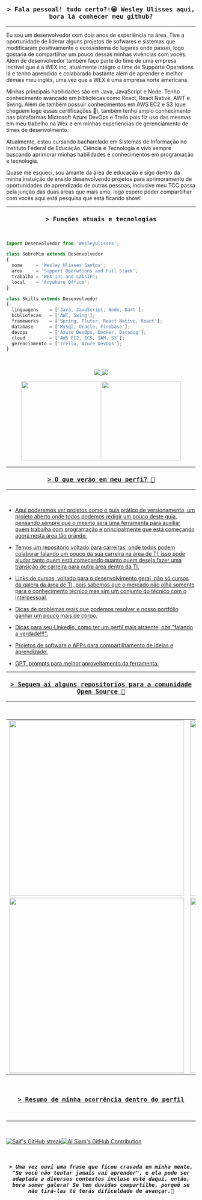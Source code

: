<!--Titulo -->
<h3 align="center">
        <samp>&gt; Fala pessoal! tudo certo?✌️😁 Wesley Ulisses aqui, bora lá conhecer meu github?
        </samp>
</h3>


____________________________________________________________________________________________________________________________________________________
Eu sou um desenvolvedor com dois anos de experiência na área. Tive a oportunidade de liderar alguns projetos de sofwares e sistemas que modificaram positivamente o ecossistema do lugares onde passei, logo gostaria de compartilhar um pouco dessas minhas vivências com vocês. Além de desenvolvedor também faço parte do time de uma empresa incrivel que é a WEX inc, atualmente intégro o time de Supporte Operations lá e tenho aprendido e colaborado bastante além de aprender e melhor demais meu inglês, uma vez que a WEX é uma empresa norte americana.

Minhas principais habilidades são em Java, JavaScript e Node. Tenho conhecimento avançado em bibliotecas como React, React Native, AWT e Swing. Além de também possuir conhecimentos em AWS EC2 e S3 (que cheguem logo essas certificações 🙂), também tenho amplo conhecimento nas plataformas Microsoft Azure DevOps e Trello pois fiz uso das mesmas em meu trabelho na Wex e em minhas experiencias de gerenciamento de times de desenvolmento.

Atualmente, estou cursando bacharelado em Sistemas de Informação no Instituto Federal de Educação, Ciência e Tecnologia e vivo sempre buscando aprimorar minhas habilidades e conhecimentos em programação e tecnologia.

Quase me esqueci, sou amante da área de educação e sigo dentro da minha instuição de ensido desenvolvendo projetos para aprimoramento de oportunidades de aprendizado de outras pessoas, inclusive meu TCC passa pela junção das duas áreas que mais amo, logo espero poder compartilhar com vocês aqui está pesquisa que está ficando show!
____________________________________________________________________________________________________________________________________________________

<!--Titulo -->
<h3 align="center">
        <samp>&gt; Funções atuais e tecnologias
        </samp>
</h3>
<br/>

```js
import Desenvolvedor from 'WesleyUlisses';

class SobreMim extends Desenvolvedor
{
  nome     = 'Wesley Ulisses Santos';
  area     = 'Support Operations and Full Stack';
  trabalho = 'WEX inc and LabsIF';
  local    = 'Anywhere Office';
}

class Skills extends Desenvolvedor
{
  linguagens    = ['Java, JavaScript, Node, Dart'];
  bibliotecas   = ['AWT, Swing'];
  frameworks    = ['Spring, Fluter, React Native, React'];
  database      = ['MySql, Oracle, Firebase'];
  devops        = ['Azure DevOps, Docker, Datadog'];
  cloud         = ['AWS EC2, ECS, IAM, S3'];
  gerenciamento = ['Trello, Azure DevOps'];
}
```
<br/>

<p align="center">
  
  <a href="mailto:wesleyulisses0@gmail.com" alt="Gmail">
    <img src="https://img.shields.io/badge/-Gmail-FF0000?style=flat-square&labelColor=FF0000&logo=gmail&logoColor=white" />
  </a>


  <a href="https://www.linkedin.com/in/wesleyulisses" alt="Linkedin">
    <img src="https://img.shields.io/badge/-Linkedin-0e76a8?style=flat-square&logo=Linkedin&logoColor=white&link="https://www.linkedin.com/in/wesleyulisses"" />
  </a>

</p> 
<div>

<div align="center">
  <img height="210em" src="https://github-readme-stats.vercel.app/api/top-langs/?username=WesleyUlisses&layout=compact&langs_count=7&theme=tokyonight"/>
  <a href="https://github.com/WesleyUlisses">
  <img height="210em" src="https://github-readme-stats.vercel.app/api?username=WesleyUlisses&show_icons=true&theme=tokyonight&include_all_commits=true&count_private=true"/>
</div>
  
____________________________________________________________________________________________________________________________________________________


<!--Titulo -->
<h3 align="center">
        <samp>&gt; O que verão em meu perfi? 🤔
        </samp>
</h3> 

____________________________________________________________________________________________________________________________________________________

<br/>

* Aqui poderemos ver projetos como o guia prático de versionamento, um projeto aberto onde todos podemos redigir um pouco deste guia, pensando sempre que o mesmo será uma ferramenta para auxiliar quem trabalha com programação e principalmente que está começando agora nesta área tão grande.

* Temos um repositório voltado para carreiras, onde todos podem colaborar falando um pouco da sua carreira na área de TI, isso pode ajudar tanto quem está começando quanto quem deseja fazer uma transição de carreira para outra área dentro da TI.

* Links de cursos, voltado para o desenvolvimento geral, não só cursos da galera da área de TI, pois sabemos que o mercado não olha somente para o conhecimento técnico mas sim um conjunto do técnico com o interpessoal.

* Dicas de problemas reais que podemos resolver e nosso portfólio ganhar um pouco mais de corpo.

* Dicas para seu LinkedIn, como ter um perfil mais atraente, obs "falando a verdade!!!".

* Projetos de software e APPs para compartilhamento de ideias e aprendizado.

* GPT, prompts para melhor aproveitamento da ferramenta.


____________________________________________________________________________________________________________________________________________________
<!--Titulo -->
<h3 align="center">
        <samp>&gt; Seguem ai alguns repositorios para a comunidade Open Source 🫡
        </samp>
</h3> 

____________________________________________________________________________________________________________________________________________________

<br/>

<!--Tabela para fotos com redimencionamento -->
<table>
  <tr>
    <td>
      <a href="https://github.com/WesleyUlisses/Aprendendo-ensinando---Versionamento"><img src="https://user-images.githubusercontent.com/90068576/233735242-188b0b33-1286-479c-a748-f25ab8a5c9c7.png" width="465"></a>
    </td>
    <td>
      <a href="https://github.com/WesleyUlisses/Ideias-para-Projeto-Devs"><img src="https://user-images.githubusercontent.com/90068576/233736048-35924683-2149-40a6-97c1-177fd4242c04.png" width="465"></a>
    </td>
  </tr>
  <tr>
    <td>
      <a href="https://github.com/WesleyUlisses/Carreiras-na-TI"><img src="https://user-images.githubusercontent.com/90068576/233736091-a9334efc-a4d0-47a1-8eee-5330c21ab902.png" width="465"></a>
    </td>
    <td>
      <a href="https://github.com/WesleyUlisses/LinkedIn-dicas-para-seu-perfil"><img src="https://user-images.githubusercontent.com/90068576/233736296-6ec58f7b-17ca-4d55-b1cc-011d3b1364fa.png" width="465"></a>
    </td>
  </tr>
</table>



<!--Titulo -->       
<br/>
<h3 align="center">
        <samp>&gt; Resumo de minha ocorrência dentro do perfil
        </samp>
</h3>

<br/>
<hr/>
<br/>

<!--readme-streak-stats -->
<div style="display: flex;">
  <p align="center">
    <a href="https://github.com/WesleyUlisses">
      <img src="https://github-readme-streak-stats.herokuapp.com/?user=WesleyUlisses&theme=radical&border=7F3FBF&background=0D1117" alt="Saif's GitHub streak"/>
    </a>
  </p>

  <p align="center">
    <a href="https://github.com/WesleyUlisses">
      <img src="https://github-profile-summary-cards.vercel.app/api/cards/profile-details?username=WesleyUlisses&theme=radical" alt="Al Siam's GitHub Contribution"/>
    </a>
  </p>
        
</div>

<br/>
<h5 align="center">
        <samp>&gt; Uma vez ouvi uma frase que ficou cravada em minha mente, 
                "Se você não tentar jamais vai aprender",
                e ela pode ser adaptada a diversos contextos incluse esté daqui, então, bora somar galera! Se tem duvidas compartilhe, porquê se não tirá-las tú terás dificuldade de avançar.🫡
        </samp>
</h5>
